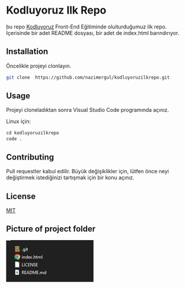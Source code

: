 # Kodluyoruz Ilk Repo

bu repo [Kodluyoruz](https://kodluyoruz.org/) Front-End Eğitiminde oluiturduğumuz ilk repo. İçerisinde bir adet README dosyası, bir adet de index.html barındırıyor.

## Installation

Öncelikle projeyi clonlayın.

```bash
git clone  https://github.com/nazimergul/kodluyoruzilkrepo.git
```
## Usage

Projeyi cloneladıktan sonra Visual Studio Code programında açınız.

Linux için:
```linux
cd kodluyoruzilkrepo
code .
```
## Contributing
Pull requestler kabul edilir. Büyük değişiklikler için, lütfen önce neyi değiştirmek istediğinizi tartışmak için bir konu açınız.


## License
[MIT](https://choosealicense.com/licenses/mit/)

## Picture of project folder
![Picture](PicOfProjectFolder.png)
